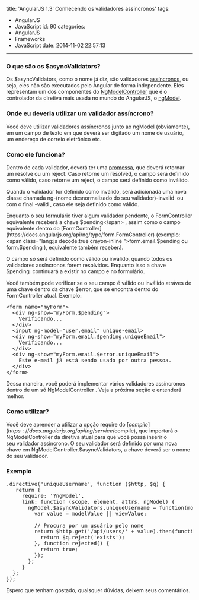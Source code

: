 title: 'AngularJS 1.3: Conhecendo os validadores assíncronos'
tags:
  - AngularJS
  - JavaScript
id: 90
categories:
  - AngularJS
  - Frameworks
  - JavaScript
date: 2014-11-02 22:57:13
---

### O que são os $asyncValidators?

Os $asyncValidators, como o nome já diz, são validadores [assíncronos](http://pt.wikipedia.org/wiki/Comunica%C3%A7%C3%A3o_ass%C3%ADncrona), ou seja, eles não são executados pelo Angular de forma independente. Eles representam um dos componentes do [NgModelController](https://docs.angularjs.org/api/ng/type/ngModel.NgModelController) que é o controlador da diretiva mais usada no mundo do AngularJS, o [ngModel](https://docs.angularjs.org/api/ng/directive/ngModel).
<!--more-->
### Onde eu deveria utilizar um validador assíncrono?

Você deve utilizar validadores assíncronos junto ao ngModel (obviamente), em um campo de texto em que deverá ser digitado um nome de usuário, um endereço de correio eletrônico etc.

### Como ele funciona?

Dentro de cada validador, deverá ter uma [promessa](https://docs.angularjs.org/api/ng/service/$q), que deverá retornar um resolve ou um reject. Caso retorne um resolved, o campo será definido como válido, caso retorne um reject, o campo será definido como inválido.

Quando o validador for definido como inválido, será adicionada uma nova classe chamada <span class="lang:js decode:true  crayon-inline ">ng-(nome desnormalizado do seu validador)-invalid</span>  ou com o final <span class="lang:js decode:true  crayon-inline">-valid</span> , caso ele seja definido como válido.

Enquanto o seu formulário tiver algum validador pendente, o FormController equivalente receberá a chave <span class="lang:js decode:true  crayon-inline ">$pending</span> , assim como o campo equivalente dentro do [FormController](https://docs.angularjs.org/api/ng/type/form.FormController) (exemplo: <span class="lang:js decode:true  crayon-inline ">form.email.$pending</span> ou <span class="lang:js decode:true  crayon-inline ">form.$pending</span> ), equivalente também receberá.

O campo só será definido como válido ou inválido, quando todos os validadores assíncronos forem resolvidos. Enquanto isso a chave <span class="lang:js decode:true  crayon-inline ">$pending</span>  continuará a existir no campo e no formulário.

Você também pode verificar se o seu campo é válido ou inválido atráves de uma chave dentro da chave $error, que se encontra dentro do FormController atual. Exemplo:

<pre class="lang:js decode:true ">&lt;form name="myForm"&gt;
  &lt;div ng-show="myForm.$pending"&gt;
    Verificando...
  &lt;/div&gt;
  &lt;input ng-model="user.email" unique-email&gt;
  &lt;div ng-show="myForm.email.$pending.uniqueEmail"&gt;
    Verificando...
  &lt;/div&gt;
  &lt;div ng-show="myForm.email.$error.uniqueEmail"&gt;
    Este e-mail já está sendo usado por outra pessoa.
  &lt;/div&gt;
&lt;/form&gt;</pre>

Dessa maneira, você poderá implementar vários validadores assíncronos dentro de um só <span class="lang:js decode:true  crayon-inline ">NgModelController</span> . Veja a próxima seção e entenderá melhor.

### Como utilizar?

Você deve aprender a utilizar a opção require do [$compile](https://docs.angularjs.org/api/ng/service/$compile), que importará o NgModelController da diretiva atual para que você possa inserir o seu validador assíncrono. O seu validador será definido por uma nova chave em NgModelController.$asyncValidators, a chave deverá ser o nome do seu validador.

### Exemplo

<pre class="">.directive('uniqueUsername', function ($http, $q) {
   return {
     require: '?ngModel',
     link: function (scope, element, attrs, ngModel) {
       ngModel.$asyncValidators.uniqueUsername = function(modelValue, viewValue) {
         var value = modelValue || viewValue;

         // Procura por um usuário pelo nome
         return $http.get('/api/users/' + value).then(function resolved() {
           return $q.reject('exists');
         }, function rejected() {
           return true;
         });
       };
     }
  };
});</pre>

Espero que tenham gostado, quaisquer dúvidas, deixem seus comentários.